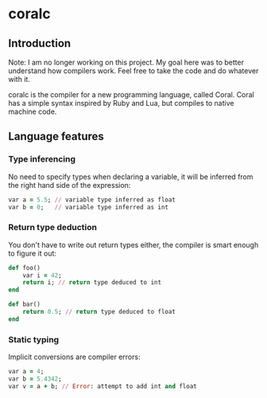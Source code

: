 # coralc

## Introduction

Note: I am no longer working on this project. My goal here was to better understand how compilers work. Feel free to take the code and do whatever with it.

coralc is the compiler for a new programming language, called Coral. Coral has a simple syntax inspired by Ruby and Lua, but compiles to native machine code.

## Language features

### Type inferencing
No need to specify types when declaring a variable, it will be inferred from the right hand side of the expression:
``` Ruby
var a = 5.5; // variable type inferred as float
var b = 0;   // variable type inferred as int
```

### Return type deduction
You don't have to write out return types either, the compiler is smart enough to figure it out:
``` Ruby
def foo()
    var i = 42;
    return i; // return type deduced to int
end

def bar()
    return 0.5; // return type deduced to float
end
```

### Static typing
Implicit conversions are compiler errors:
``` Ruby
var a = 4;
var b = 5.4342;
var v = a + b; // Error: attempt to add int and float
```
